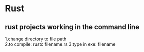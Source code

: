 # Rust
rust projects
working in the command line
---------------------------
1.change directory to file path   
2.to compile: rustc filename.rs 
3.type in exe: filename 
